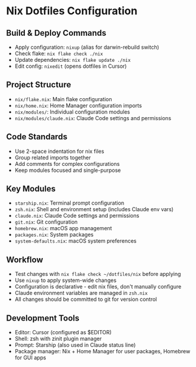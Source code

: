 # Nix Dotfiles Configuration

## Build & Deploy Commands

- Apply configuration: `nixup` (alias for darwin-rebuild switch)
- Check flake: `nix flake check ./nix`
- Update dependencies: `nix flake update ./nix`
- Edit config: `nixedit` (opens dotfiles in Cursor)

## Project Structure

- `nix/flake.nix`: Main flake configuration
- `nix/home.nix`: Home Manager configuration imports
- `nix/modules/`: Individual configuration modules
- `nix/modules/claude.nix`: Claude Code settings and permissions

## Code Standards

- Use 2-space indentation for nix files
- Group related imports together
- Add comments for complex configurations
- Keep modules focused and single-purpose

## Key Modules

- `starship.nix`: Terminal prompt configuration
- `zsh.nix`: Shell and environment setup (includes Claude env vars)
- `claude.nix`: Claude Code settings and permissions
- `git.nix`: Git configuration
- `homebrew.nix`: macOS app management
- `packages.nix`: System packages
- `system-defaults.nix`: macOS system preferences

## Workflow

- Test changes with `nix flake check ~/dotfiles/nix` before applying
- Use `nixup` to apply system-wide changes
- Configuration is declarative - edit nix files, don't manually configure
- Claude environment variables are managed in `zsh.nix`
- All changes should be committed to git for version control

## Development Tools

- Editor: Cursor (configured as $EDITOR)
- Shell: zsh with zinit plugin manager
- Prompt: Starship (also used in Claude status line)
- Package manager: Nix + Home Manager for user packages, Homebrew for GUI apps
